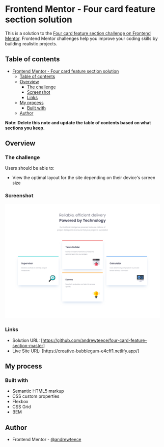 # Frontend Mentor - Four card feature section solution

This is a solution to the [Four card feature section challenge on Frontend Mentor](https://www.frontendmentor.io/challenges/four-card-feature-section-weK1eFYK). Frontend Mentor challenges help you improve your coding skills by building realistic projects. 

## Table of contents

- [Frontend Mentor - Four card feature section solution](#frontend-mentor---four-card-feature-section-solution)
  - [Table of contents](#table-of-contents)
  - [Overview](#overview)
    - [The challenge](#the-challenge)
    - [Screenshot](#screenshot)
    - [Links](#links)
  - [My process](#my-process)
    - [Built with](#built-with)
  - [Author](#author)


**Note: Delete this note and update the table of contents based on what sections you keep.**

## Overview

### The challenge

Users should be able to:

- View the optimal layout for the site depending on their device's screen size

### Screenshot

![](./images/fourcard.png)


### Links

- Solution URL: [https://github.com/andrewteece/four-card-feature-section-master]
- Live Site URL: [https://creative-bubblegum-e4cff1.netlify.app/]

## My process

### Built with

- Semantic HTML5 markup
- CSS custom properties
- Flexbox
- CSS Grid
- BEM


## Author

- Frontend Mentor - [@andrewteece](https://www.frontendmentor.io/profile/yourusername)





